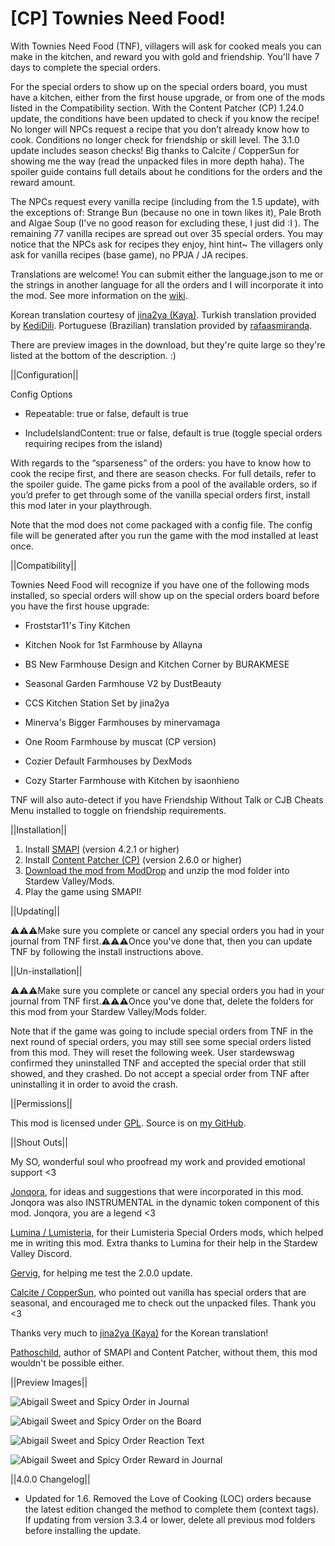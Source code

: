# [CP] Townies Need Food!

With Townies Need Food (TNF), villagers will ask for cooked meals you can make in the kitchen, and reward you with gold and friendship. You'll have 7 days to complete the special orders.

For the special orders to show up on the special orders board, you must have a kitchen, either from the first house upgrade, or from one of the mods listed in the Compatibility section. With the Content Patcher (CP) 1.24.0 update, the conditions have been updated to check if you know the recipe! No longer will NPCs request a recipe that you don’t already know how to cook. Conditions no longer check for friendship or skill level. The 3.1.0 update includes season checks! Big thanks to Calcite / CopperSun for showing me the way (read the unpacked files in more depth haha). The spoiler guide contains full details about he conditions for the orders and the reward amount.

The NPCs request every vanilla recipe (including from the 1.5 update), with the exceptions of: Strange Bun (because no one in town likes it), Pale Broth and Algae Soup (I've no good reason for excluding these, I just did :I ). The remaining 77 vanilla recipes are spread out over 35 special orders. You may notice that the NPCs ask for recipes they enjoy, hint hint~ The villagers only ask for vanilla recipes (base game), no PPJA / JA recipes.

Translations are welcome! You can submit either the language.json to me or the strings in another language for all the orders and I will incorporate it into the mod. See more information on the <a href="https://stardewvalleywiki.com/Modding:Translations">wiki</a>.

Korean translation courtesy of <a href="https://kayainsdv.postype.com/">jina2ya (Kaya)</a>. Turkish translation provided by <a href="https://www.moddrop.com/stardew-valley/profile/225898">KediDili</a>. Portuguese (Brazilian) translation provided by <a href= "https://github.com/rafaasmiranda/StardewValleyModsGPL">rafaasmiranda</a>.

There are preview images in the download, but they're quite large so they're listed at the bottom of the description. :)

||Configuration||

Config Options
* Repeatable: true or false, default is true

* IncludeIslandContent: true or false, default is true (toggle special orders requiring recipes from the island)

With regards to the “sparseness” of the orders: you have to know how to cook the recipe first, and there are season checks. For full details, refer to the spoiler guide. The game picks from a pool of the available orders, so if you’d prefer to get through some of the vanilla special orders first, install this mod later in your playthrough.

Note that the mod does not come packaged with a config file. The config file will be generated after you run the game with the mod installed at least once.

||Compatibility||

Townies Need Food will recognize if you have one of the following mods installed, so special orders will show up on the special orders board before you have the first house upgrade:

* Froststar11's Tiny Kitchen

* Kitchen Nook for 1st Farmhouse by Allayna

* BS New Farmhouse Design and Kitchen Corner by BURAKMESE

* Seasonal Garden Farmhouse V2 by DustBeauty

* CCS Kitchen Station Set by jina2ya

* Minerva's Bigger Farmhouses by minervamaga

* One Room Farmhouse by muscat (CP version)

* Cozier Default Farmhouses by DexMods

* Cozy Starter Farmhouse with Kitchen by isaonhieno

TNF will also auto-detect if you have Friendship Without Talk or CJB Cheats Menu installed to toggle on friendship requirements.

||Installation||

1. Install <a href="https://smapi.io/">SMAPI</a> (version 4.2.1 or higher)
2. Install <a href="https://www.nexusmods.com/stardewvalley/mods/1915">Content Patcher (CP)</a>  (version 2.6.0 or higher)
3. <a href="https://www.moddrop.com/stardew-valley/mods/1032940-townies-need-food">Download the mod from ModDrop</a> and unzip the mod folder into Stardew Valley/Mods.
4. Play the game using SMAPI!


||Updating||

⚠️⚠️⚠️Make sure you complete or cancel any special orders you had in your journal from TNF first.⚠️⚠️⚠️Once you've done that, then you can update TNF by following the install instructions above.


||Un-installation||

⚠️⚠️⚠️Make sure you complete or cancel any special orders you had in your journal from TNF first.⚠️⚠️⚠️Once you've done that, delete the folders for this mod from your Stardew Valley/Mods folder.

Note that if the game was going to include special orders from TNF in the next round of special orders, you may still see some special orders listed from this mod. They will reset the following week. User stardewswag confirmed they uninstalled TNF and accepted the special order that still showed, and they crashed. Do not accept a special order from TNF after uninstalling it in order to avoid the crash.


||Permissions||

This mod is licensed under [GPL](https://github.com/LenneDalben/StardewValleyModsGPL/blob/main/LICENSE). Source is on [my GitHub](https://github.com/LenneDalben/StardewValleyModsGPL/tree/main/%5BCP%5D%20Townies%20Need%20Food!).


||Shout Outs||

My SO, wonderful soul who proofread my work and provided emotional support <3

<a href="https://www.nexusmods.com/stardewvalley/users/88107803?tab=user+files">Jonqora</a>, for ideas and suggestions that were incorporated in this mod. Jonqora was also INSTRUMENTAL in the dynamic token component of this mod. Jonqora, you are a legend <3

<a href="https://www.nexusmods.com/stardewvalley/users/5575844?tab=user+files">Lumina / Lumisteria</a>, for their Lumisteria Special Orders mods, which helped me in writing this mod. Extra thanks to Lumina for their help in the Stardew Valley Discord.

<a href="https://www.nexusmods.com/stardewvalley/users/24986819?tab=user+files">Gervig</a>, for helping me test the 2.0.0 update.

<a href="https://www.nexusmods.com/stardewvalley/users/114762643?tab=user+files">Calcite / CopperSun</a>, who pointed out vanilla has special orders that are seasonal, and encouraged me to check out the unpacked files. Thank you <3

Thanks very much to <a href="https://kayainsdv.postype.com/">jina2ya (Kaya)</a> for the Korean translation!

<a href="https://www.nexusmods.com/stardewvalley/users/1552317?tab=user+files">Pathoschild</a>, author of SMAPI and Content Patcher, without them, this mod wouldn't be possible either.

||Preview Images||

![Abigail Sweet and Spicy Order in Journal](Preview%20Images/Abigail%20Sweet%20and%20Spicy%20Order%20in%20Journal.png)

![Abigail Sweet and Spicy Order on the Board](Preview%20Images/Abigail%20Sweet%20and%20Spicy%20Order%20on%20the%20Board.png)

![Abigail Sweet and Spicy Order Reaction Text](Preview%20Images/Abigail%20Sweet%20and%20Spicy%20Order%20Reaction%20Text.png)

![Abigail Sweet and Spicy Order Reward in Journal](Preview%20Images/Abigail%20Sweet%20and%20Spicy%20Order%20Reward%20in%20Journal.png)

||4.0.0 Changelog||
* Updated for 1.6. Removed the Love of Cooking (LOC) orders because the latest edition changed the method to complete them (context tags). If updating from version 3.3.4 or lower, delete all previous mod folders before installing the update.
